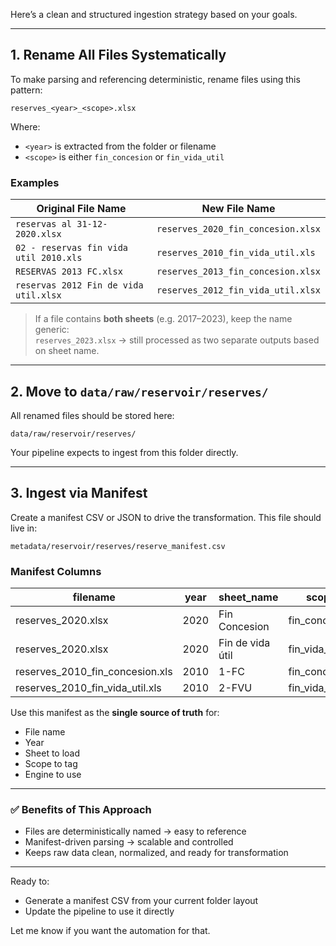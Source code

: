 Here’s a clean and structured ingestion strategy based on your goals.

---

## **1. Rename All Files Systematically**

To make parsing and referencing deterministic, rename files using this pattern:

```
reserves_<year>_<scope>.xlsx
```

Where:

- `<year>` is extracted from the folder or filename
- `<scope>` is either `fin_concesion` or `fin_vida_util`

### **Examples**

| Original File Name                     | New File Name                      |
| -------------------------------------- | ---------------------------------- |
| `reservas al 31-12-2020.xlsx`          | `reserves_2020_fin_concesion.xlsx` |
| `02 - reservas fin vida util 2010.xls` | `reserves_2010_fin_vida_util.xls`  |
| `RESERVAS 2013 FC.xlsx`                | `reserves_2013_fin_concesion.xlsx` |
| `reservas 2012 Fin de vida util.xlsx`  | `reserves_2012_fin_vida_util.xlsx` |

> If a file contains **both sheets** (e.g. 2017–2023), keep the name generic:  
> `reserves_2023.xlsx` → still processed as two separate outputs based on sheet name.

---

## **2. Move to `data/raw/reservoir/reserves/`**

All renamed files should be stored here:

```
data/raw/reservoir/reserves/
```

Your pipeline expects to ingest from this folder directly.

---

## **3. Ingest via Manifest**

Create a manifest CSV or JSON to drive the transformation. This file should live in:

```
metadata/reservoir/reserves/reserve_manifest.csv
```

### **Manifest Columns**

| filename                        | year | sheet_name       | scope         | engine   |
| ------------------------------- | ---- | ---------------- | ------------- | -------- |
| reserves_2020.xlsx              | 2020 | Fin Concesion    | fin_concesion | openpyxl |
| reserves_2020.xlsx              | 2020 | Fin de vida útil | fin_vida_util | openpyxl |
| reserves_2010_fin_concesion.xls | 2010 | 1-FC             | fin_concesion | xlrd     |
| reserves_2010_fin_vida_util.xls | 2010 | 2-FVU            | fin_vida_util | xlrd     |

Use this manifest as the **single source of truth** for:

- File name
- Year
- Sheet to load
- Scope to tag
- Engine to use

---

### ✅ **Benefits of This Approach**

- Files are deterministically named → easy to reference
- Manifest-driven parsing → scalable and controlled
- Keeps raw data clean, normalized, and ready for transformation

---

Ready to:

- Generate a manifest CSV from your current folder layout
- Update the pipeline to use it directly

Let me know if you want the automation for that.
